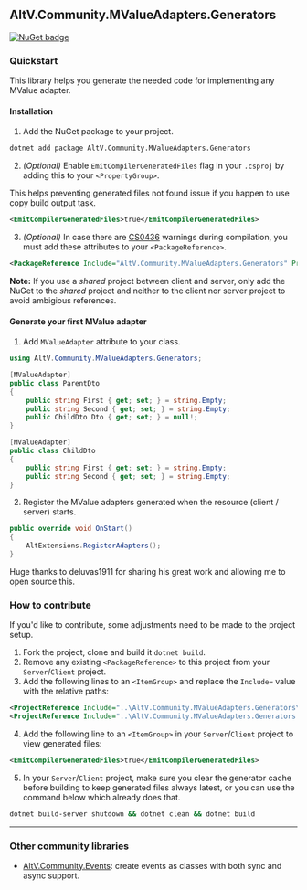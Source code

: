## AltV.Community.MValueAdapters.Generators

[![NuGet badge](https://img.shields.io/nuget/v/AltV.Community.MValueAdapters.Generators?color=blue&cacheSeconds=3600)](https://www.nuget.org/packages/AltV.Community.MValueAdapters.Generators/)

### Quickstart

This library helps you generate the needed code for implementing any MValue adapter.

#### Installation

1. Add the NuGet package to your project.

```bash
dotnet add package AltV.Community.MValueAdapters.Generators
```

2. _(Optional)_ Enable `EmitCompilerGeneratedFiles` flag in your `.csproj` by adding this to your `<PropertyGroup>`.

This helps preventing generated files not found issue if you happen to use copy build output task.

```xml
<EmitCompilerGeneratedFiles>true</EmitCompilerGeneratedFiles>
```

3. _(Optional)_ In case there are [CS0436](https://learn.microsoft.com/en-us/dotnet/csharp/misc/cs0436) warnings during compilation, you must add these attributes to your `<PackageReference>`.

```xml
<PackageReference Include="AltV.Community.MValueAdapters.Generators" PrivateAssets="all" ExcludeAssets="runtime" />
```

**Note:** If you use a _shared_ project between client and server, only add the NuGet to the _shared_ project and neither to the client nor server project to avoid ambigious references.

#### Generate your first MValue adapter

1. Add `MValueAdapter` attribute to your class.

```csharp
using AltV.Community.MValueAdapters.Generators;

[MValueAdapter]
public class ParentDto
{
    public string First { get; set; } = string.Empty;
    public string Second { get; set; } = string.Empty;
    public ChildDto Dto { get; set; } = null!;
}

[MValueAdapter]
public class ChildDto
{
    public string First { get; set; } = string.Empty;
    public string Second { get; set; } = string.Empty;
}
```

2. Register the MValue adapters generated when the resource (client / server) starts.

```csharp
public override void OnStart()
{
    AltExtensions.RegisterAdapters();
}
```

Huge thanks to deluvas1911 for sharing his great work and allowing me to open source this.

### How to contribute

If you'd like to contribute, some adjustments need to be made to the project setup.

1. Fork the project, clone and build it `dotnet build`.
2. Remove any existing `<PackageReference>` to this project from your `Server`/`Client` project.
3. Add the following lines to an `<ItemGroup>` and replace the `Include=` value with the relative paths:

```xml
<ProjectReference Include="..\AltV.Community.MValueAdapters.Generators\AltV.Community.MValueAdapters.Generators.csproj" OutputItemType="Analyzer" ReferenceOutputAssembly="false" PrivateAssets="all" />
<ProjectReference Include="..\AltV.Community.MValueAdapters.Generators.Abstractions\AltV.Community.MValueAdapters.Generators.Abstractions.csproj" OutputItemType="Analyzer" />
```

4. Add the following line to an `<ItemGroup>` in your `Server`/`Client` project to view generated files:

```xml
<EmitCompilerGeneratedFiles>true</EmitCompilerGeneratedFiles>
```

5. In your `Server`/`Client` project, make sure you clear the generator cache before building to keep generated files always latest, or you can use the command below which already does that.

```bash
dotnet build-server shutdown && dotnet clean && dotnet build
```

---

### Other community libraries

- [AltV.Community.Events](https://github.com/duydang2311/AltV.Community.Events): create events as classes with both sync and async support.
